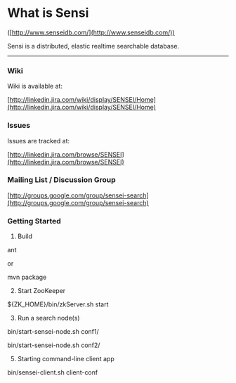 What is Sensi
===============
([http://www.senseidb.com/](http://www.senseidb.com/))

Sensi is a distributed, elastic realtime searchable database.

------------------------------------

### Wiki

Wiki is available at: 

[http://linkedin.jira.com/wiki/display/SENSEI/Home](http://linkedin.jira.com/wiki/display/SENSEI/Home)

### Issues

Issues are tracked at: 

[http://linkedin.jira.com/browse/SENSEI](http://linkedin.jira.com/browse/SENSEI)

### Mailing List / Discussion Group

[http://groups.google.com/group/sensei-search](http://groups.google.com/group/sensei-search)

### Getting Started

1. Build

ant

or

mvn package

2. Start ZooKeeper

${ZK_HOME}/bin/zkServer.sh start

3. Run a search node(s)

bin/start-sensei-node.sh conf1/

bin/start-sensei-node.sh conf2/

5. Starting command-line client app

bin/sensei-client.sh client-conf

